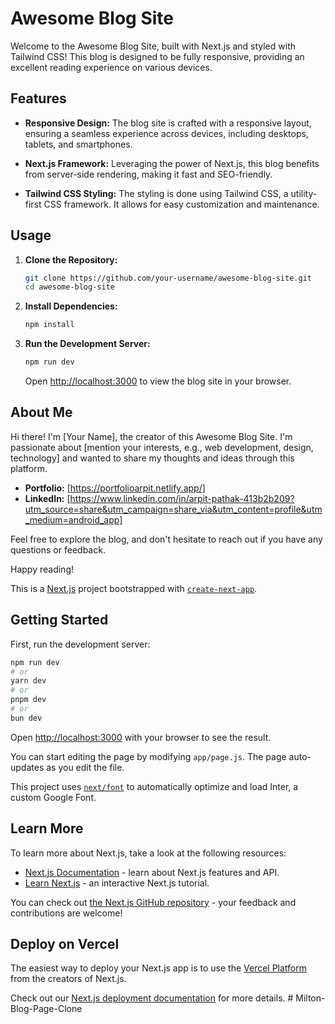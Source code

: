 # Awesome Blog Site

Welcome to the Awesome Blog Site, built with Next.js and styled with Tailwind CSS! This blog is designed to be fully responsive, providing an excellent reading experience on various devices.

## Features

- **Responsive Design:** The blog site is crafted with a responsive layout, ensuring a seamless experience across devices, including desktops, tablets, and smartphones.

- **Next.js Framework:** Leveraging the power of Next.js, this blog benefits from server-side rendering, making it fast and SEO-friendly.

- **Tailwind CSS Styling:** The styling is done using Tailwind CSS, a utility-first CSS framework. It allows for easy customization and maintenance.

## Usage

1. **Clone the Repository:**

    ```bash
    git clone https://github.com/your-username/awesome-blog-site.git
    cd awesome-blog-site
    ```

2. **Install Dependencies:**

    ```bash
    npm install
    ```

3. **Run the Development Server:**

    ```bash
    npm run dev
    ```

    Open [http://localhost:3000](http://localhost:3000) to view the blog site in your browser.

## About Me

Hi there! I'm [Your Name], the creator of this Awesome Blog Site. I'm passionate about [mention your interests, e.g., web development, design, technology] and wanted to share my thoughts and ideas through this platform.

- **Portfolio:** [https://portfolioarpit.netlify.app/]
- **LinkedIn:** [https://www.linkedin.com/in/arpit-pathak-413b2b209?utm_source=share&utm_campaign=share_via&utm_content=profile&utm_medium=android_app]


Feel free to explore the blog, and don't hesitate to reach out if you have any questions or feedback.

Happy reading!




This is a [Next.js](https://nextjs.org/) project bootstrapped with [`create-next-app`](https://github.com/vercel/next.js/tree/canary/packages/create-next-app).

## Getting Started

First, run the development server:

```bash
npm run dev
# or
yarn dev
# or
pnpm dev
# or
bun dev
```

Open [http://localhost:3000](http://localhost:3000) with your browser to see the result.

You can start editing the page by modifying `app/page.js`. The page auto-updates as you edit the file.

This project uses [`next/font`](https://nextjs.org/docs/basic-features/font-optimization) to automatically optimize and load Inter, a custom Google Font.

## Learn More

To learn more about Next.js, take a look at the following resources:

- [Next.js Documentation](https://nextjs.org/docs) - learn about Next.js features and API.
- [Learn Next.js](https://nextjs.org/learn) - an interactive Next.js tutorial.

You can check out [the Next.js GitHub repository](https://github.com/vercel/next.js/) - your feedback and contributions are welcome!

## Deploy on Vercel

The easiest way to deploy your Next.js app is to use the [Vercel Platform](https://vercel.com/new?utm_medium=default-template&filter=next.js&utm_source=create-next-app&utm_campaign=create-next-app-readme) from the creators of Next.js.

Check out our [Next.js deployment documentation](https://nextjs.org/docs/deployment) for more details.
#   M i l t o n - B l o g - P a g e - C l o n e 
 
 